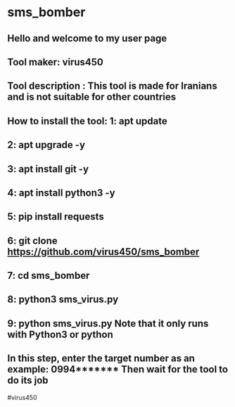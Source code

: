 # sms_bomber
Hello and welcome to my user page
-----------------------------
Tool maker: virus450
-----------------------------
Tool description : This tool is made for Iranians and is not suitable for other 
countries
-----------------------------
How to install the tool:
1: apt update
-----------------------------
2: apt upgrade -y
-----------------------------
3: apt install git -y
-----------------------------
4: apt install python3 -y
-----------------------------
5: pip install requests
-----------------------------
6: git clone https://github.com/virus450/sms_bomber
-----------------------------
7: cd sms_bomber
-----------------------------
8: python3 sms_virus.py
-----------------------------
9: python sms_virus.py
Note that it only runs with Python3 or python 
-----------------------------
In this step, enter the target number as an example: 0994*******
Then wait for the tool to do its job
-----------------------------
#virus450

